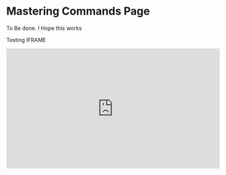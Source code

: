 # Mastering Commands Page
To Be done. I Hope this works

Testing IFRAME
<iframe width="560" height="315" src="https://www.youtube.com/embed/dHHmUF9gs70" frameborder="0" allowfullscreen></iframe>
